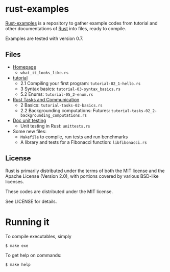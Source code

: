 rust-examples
=============

[Rust-examples](https://github.com/eliovir/rust-examples) is a repository to
gather example codes from tutorial and other documentations of
[Rust](http://www.rust-lang.org/) into files, ready to compile.

Examples are tested with version 0.7.

## Files

* [Homepage](http://www.rust-lang.org/)
  * `what_it_looks_like.rs`
* [tutorial]
  * 2.1 Compiling your first program: `tutorial-02_1-hello.rs`
  * 3 Syntax basics: `tutorial-03-syntax_basics.rs`
  * 5.2 Enums: `tutorial-05_2-enum.rs`
* [Rust Tasks and Communication]
  * 2 Basics: `tutorial-tasks-02-basics.rs`
  * 2.2 Backgrounding computations: Futures: `tutorial-tasks-02_2-backgrounding_computations.rs`
* [Doc unit testing]
  * Unit testing in Rust: `unittests.rs`
* Some new files:
  * `Makefile` to compile, run tests and run benchmarks
  * A library and tests for a Fibonacci function: `libfibonacci.rs` 

[tutorial]: http://static.rust-lang.org/doc/0.7/tutorial.html
[Rust Tasks and Communication]: http://static.rust-lang.org/doc/0.7/tutorial-tasks.html
[Doc unit testing]: https://github.com/mozilla/rust/wiki/Doc-unit-testing

## License

Rust is primarily distributed under the terms of both the MIT license
and the Apache License (Version 2.0), with portions covered by various
BSD-like licenses.

These codes are distributed under the MIT license.

See LICENSE for details.

# Running it

To compile executables, simply

```bash
$ make exe
```

To get help on commands:

```bash
$ make help
```

